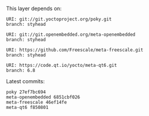 This layer depends on:

    URI: git://git.yoctoproject.org/poky.git
    branch: styhead

    URI: git://git.openembedded.org/meta-openembedded
    branch: styhead

    URI: https://github.com/Freescale/meta-freescale.git
    branch: styhead

    URI: https://code.qt.io/yocto/meta-qt6.git
    branch: 6.8

Latest commits:

    poky 27ef7bc694
    meta-openembedded 6851cbf026
    meta-freescale 46ef14fe
    meta-qt6 f850801
